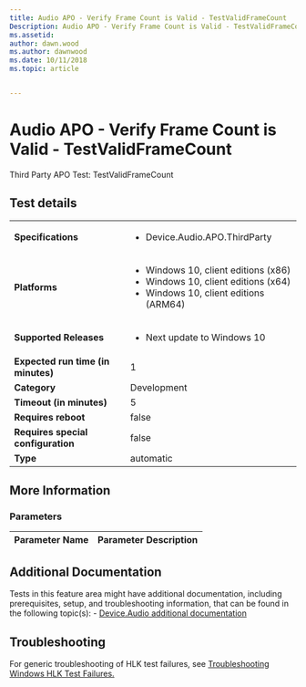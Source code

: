 ```yaml
---
title: Audio APO - Verify Frame Count is Valid - TestValidFrameCount
Description: Audio APO - Verify Frame Count is Valid - TestValidFrameCount
ms.assetid: 
author: dawn.wood
ms.author: dawnwood
ms.date: 10/11/2018
ms.topic: article


---
```


# Audio APO - Verify Frame Count is Valid - TestValidFrameCount

Third Party APO Test: TestValidFrameCount

## Test details
|||
|---|---|
| **Specifications**  | <ul><li>Device.Audio.APO.ThirdParty</li></ul> |  
| **Platforms**   | <ul><li>Windows 10, client editions (x86)</li><li>Windows 10, client editions (x64)</li><li>Windows 10, client editions (ARM64)</li></ul> |
| **Supported Releases** | <ul><li>Next update to Windows 10</li></ul> |
|**Expected run time (in minutes)**| 1 |
|**Category**| Development |
|**Timeout (in minutes)**| 5 |
|**Requires reboot**| false |
|**Requires special configuration**| false |
|**Type**| automatic |

## More Information
### Parameters
| Parameter Name | Parameter Description |
| --- | --- |


## Additional Documentation
Tests in this feature area might have additional documentation, including prerequisites, setup, and troubleshooting information, that can be found in the following topic(s): - [Device.Audio additional documentation](device-audio-additional-documentation.md)



## Troubleshooting
For generic troubleshooting of HLK test failures, see [Troubleshooting Windows HLK Test Failures.](..\user\troubleshooting-windows-hlk-test-failures.md)